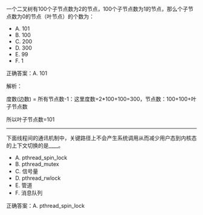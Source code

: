 一个二叉树有100个子节点数为2的节点，100个子节点数为1的节点，那么个子节点数为0的节点（叶节点）的个数为：
- A. 101
- B. 100
- C. 200
- D. 300
- E. 99
- F. 1

正确答案：A. 101

解析：

度数(边数) = 所有节点数-1：这里度数=2*100+100=300，节点数：100+100+叶子节点数

所以叶子节点数=101

***

下面线程间的通讯机制中，关键路径上不会产生系统调用从而减少用户态到内核态的上下文切换的是____。

- A. pthread_spin_lock
- B. pthread_mutex
- C. 信号量
- D. pthread_rwlock
- E. 管道
- F. 消息队列

正确答案：A. pthread_spin_lock

